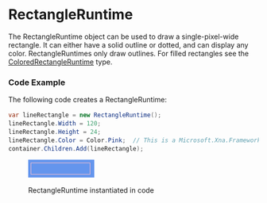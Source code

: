# RectangleRuntime

The RectangleRuntime object can be used to draw a single-pixel-wide rectangle. It can either have a solid outline or dotted, and can display any color. RectangleRuntimes only draw outlines. For filled rectangles see the [ColoredRectangleRuntime](coloredrectangleruntime.md) type.

### Code Example

The following code creates a RectangleRuntime:

```csharp
var lineRectangle = new RectangleRuntime();
lineRectangle.Width = 120;
lineRectangle.Height = 24;
lineRectangle.Color = Color.Pink;  // This is a Microsoft.Xna.Framework.Color
container.Children.Add(lineRectangle);
```

<figure><img src="../../.gitbook/assets/WideRectOverBlue.png" alt=""><figcaption><p>RectangleRuntime instantiated in code</p></figcaption></figure>
